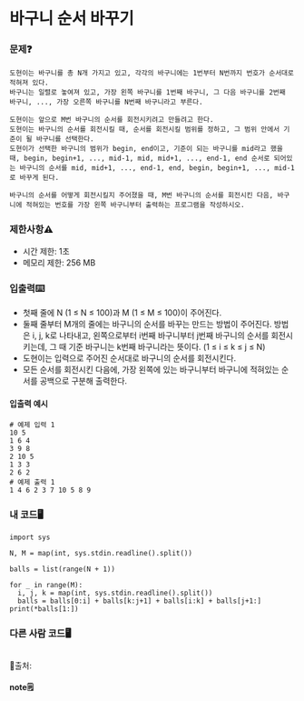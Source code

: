 # 바구니 순서 바꾸기

### 문제❓
```
도현이는 바구니를 총 N개 가지고 있고, 각각의 바구니에는 1번부터 N번까지 번호가 순서대로 적혀져 있다. 
바구니는 일렬로 놓여져 있고, 가장 왼쪽 바구니를 1번째 바구니, 그 다음 바구니를 2번째 바구니, ..., 가장 오른쪽 바구니를 N번째 바구니라고 부른다. 

도현이는 앞으로 M번 바구니의 순서를 회전시키려고 만들려고 한다. 
도현이는 바구니의 순서를 회전시킬 때, 순서를 회전시킬 범위를 정하고, 그 범위 안에서 기준이 될 바구니를 선택한다. 
도현이가 선택한 바구니의 범위가 begin, end이고, 기준이 되는 바구니를 mid라고 했을 때, begin, begin+1, ..., mid-1, mid, mid+1, ..., end-1, end 순서로 되어있는 바구니의 순서를 mid, mid+1, ..., end-1, end, begin, begin+1, ..., mid-1로 바꾸게 된다.

바구니의 순서를 어떻게 회전시킬지 주어졌을 때, M번 바구니의 순서를 회전시킨 다음, 바구니에 적혀있는 번호를 가장 왼쪽 바구니부터 출력하는 프로그램을 작성하시오.
```

### 제한사항⚠️
* 시간 제한: 1초
* 메모리 제한: 256 MB

### 입출력⌨️
* 첫째 줄에 N (1 ≤ N ≤ 100)과 M (1 ≤ M ≤ 100)이 주어진다.
* 둘째 줄부터 M개의 줄에는 바구니의 순서를 바꾸는 만드는 방법이 주어진다. 방법은 i, j, k로 나타내고, 왼쪽으로부터 i번째 바구니부터 j번째 바구니의 순서를 회전시키는데, 그 때 기준 바구니는 k번째 바구니라는 뜻이다. (1 ≤ i ≤ k ≤ j ≤ N)
* 도현이는 입력으로 주어진 순서대로 바구니의 순서를 회전시킨다.
* 모든 순서를 회전시킨 다음에, 가장 왼쪽에 있는 바구니부터 바구니에 적혀있는 순서를 공백으로 구분해 출력한다.

#### 입출력 예시
```
# 예제 입력 1 
10 5
1 6 4
3 9 8
2 10 5
1 3 3
2 6 2
# 예제 출력 1 
1 4 6 2 3 7 10 5 8 9
```

### 내 코드🖥️
```
import sys

N, M = map(int, sys.stdin.readline().split())

balls = list(range(N + 1))

for _ in range(M):
  i, j, k = map(int, sys.stdin.readline().split())
  balls = balls[0:i] + balls[k:j+1] + balls[i:k] + balls[j+1:]
print(*balls[1:])
```


### 다른 사람 코드🖥️
```

```
🔗출처: 

#### note🗒️
> 

